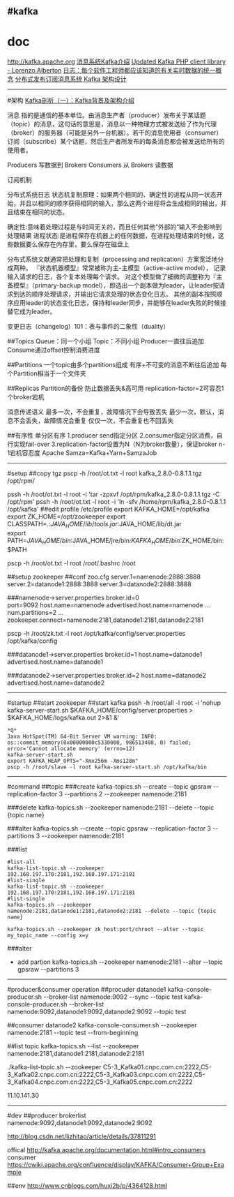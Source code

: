 #kafka
---
# doc
http://kafka.apache.org
[消息系统Kafka介绍](http://dongxicheng.org/search-engine/kafka/)
[Updated Kafka PHP client library - Lorenzo Alberton](http://www.tuicool.com/articles/zIzyq2)
[日志：每个软件工程师都应该知道的有关实时数据的统一概念](http://www.oschina.net/translate/log-what-every-software-engineer-should-know-about-real-time-datas-unifying)
[分布式发布订阅消息系统 Kafka 架构设计](http://www.oschina.net/translate/kafka-design?lang=chs&page=1#)


---
#架构
[Kafka剖析（一）：Kafka背景及架构介绍](http://www.infoq.com/cn/articles/kafka-analysis-part-1)
[](http://www.infoq.com/cn/articles/kafka-analysis-part-2)
[](http://www.infoq.com/cn/articles/kafka-analysis-part-3)



消息
指的是通信的基本单位。由消息生产者（producer）发布关于某话题（topic）的消息，这句话的意思是，消息以一种物理方式被发送给了作为代理（broker）的服务器（可能是另外一台机器）。若干的消息使用者（consumer）订阅（subscribe）某个话题，然后生产者所发布的每条消息都会被发送给所有的使用者。

Producers 写数据到 Brokers
Consumers 从 Brokers 读数据

订阅机制

分布式系统日志
状态机复制原理：如果两个相同的、确定性的进程从同一状态开始，并且以相同的顺序获得相同的输入，那么这两个进程将会生成相同的输出，并且结束在相同的状态。

确定性:意味着处理过程是与时间无关的，而且任何其他“外部的“输入不会影响到处理结果
进程状态:是进程保存在机器上的任何数据，在进程处理结束的时候，这些数据要么保存在内存里，要么保存在磁盘上

分布式系统文献通常把处理和复制（processing and replication）方案宽泛地分成两种。
『状态机器模型』常常被称为主-主模型（active-active model）， 记录输入请求的日志，各个复本处理每个请求。 
对这个模型做了细微的调整称为『主备模型』（primary-backup model），即选出一个副本做为leader，让leader按请求到达的顺序处理请求，并输出它请求处理的状态变化日志。 其他的副本按照顺序应用leader的状态变化日志，保持和leader同步，并能够在leader失败的时候接替它成为leader。

变更日志（changelog）101：表与事件的二象性（duality）


##Topics
Queue：同一个小组
Topic：不同小组
Producer一直往后追加
Consume通过offset控制消费进度

##Partitions
一个topic由多个partitions组成
有序+不可变的消息不断往后追加
每个Partition相当于一个文件夹

##Replicas
Partition的备份
防止数据丢失&高可用
replication-factor=2可容忍1个broker宕机

消息传递语义
最多一次，不会重复，故障情况下会导致丢失
最少一次，默认，消息不会丢失，故障情况会重复
仅仅一次，不会重复也不回丢失

##有序性
单分区有序
1.producer send指定分区
2.consumer指定分区消费，自行实现fail-over
3.replication-factor设置为N（N为broker数量），保证broker n-1宕机容忍度
Apache Samza=Kafka+Yarn+SamzaJob


---
#setup
##copy tgz
pscp -h /root/ot.txt -l root kafka_2.8.0-0.8.1.1.tgz /opt/rpm/


pssh -h /root/ot.txt -l root -i 'tar -zpxvf /opt/rpm/kafka_2.8.0-0.8.1.1.tgz -C /opt/rpm'
pssh -h /root/ot.txt -l root -i 'ln -sfv /home/rpm/kafka_2.8.0-0.8.1.1 /opt/kafka'
##edit profile
 /etc/profile
    export KAFKA_HOME=/opt/kafka
    export ZK_HOME=/opt/zookeeper
    export CLASSPATH=.:$JAVA_HOME/lib/tools.jar:$JAVA_HOME/lib/dt.jar  
    export PATH=$JAVA_HOME/bin:$JAVA_HOME/jre/bin:$KAFKA_HOME/bin:$ZK_HOME/bin:$PATH  

pscp -h /root/ot.txt -l root /root/.bashrc /root

##setup zookeeper
##conf
zoo.cfg
server.1=namenode:2888:3888
server.2=datanode1:2888:3888
server.3=datanode2:2888:3888

###namenode->server.properties
broker.id=0  
port=9092
host.name=namenode
advertised.host.name=namenode
    ...  
num.partitions=2
    ...
zookeeper.connect=namenode:2181,datanode1:2181,datanode2:2181

pscp -h /root/zk.txt -l root /opt/kafka/config/server.properties /opt/kafka/config

###datanode1->server.properties
broker.id=1
host.name=datanode1
advertised.host.name=datanode1

###datanode2->server.properties
broker.id=2
host.name=datanode2
advertised.host.name=datanode2

---
#startup
##start zookeeper
##start kafka
pssh -h /root/all -l root -i 'nohup kafka-server-start.sh $KAFKA_HOME/config/server.properties > $KAFKA_HOME/logs/kafka.out 2>&1 &'
    
    *Q*
    Java HotSpot(TM) 64-Bit Server VM warning: INFO: os::commit_memory(0x00000000c5330000, 986513408, 0) failed; error='Cannot allocate memory' (errno=12)
    kafka-server-start.sh
    export KAFKA_HEAP_OPTS="-Xmx256m -Xms128m"
    pscp -h /root/slave -l root kafka-server-start.sh /opt/kafka/bin


---
#command
##topic
###create
kafka-topics.sh --create --topic gpsraw --replication-factor 3 --partitions 2 --zookeeper namenode:2181

###delete
kafka-topics.sh --zookeeper namenode:2181 --delete --topic {topic name}

###alter
kafka-topics.sh --create --topic gpsraw --replication-factor 3 --partitions 3 --zookeeper namenode:2181

###list
```
#list-all
kafka-list-topic.sh --zookeeper 192.168.197.170:2181,192.168.197.171:2181 
#list-single
kafka-list-topic.sh --zookeeper 192.168.197.170:2181,192.168.197.171:2181 
#list-single
kafka-topics.sh --zookeeper namenode:2181,datanode1:2181,datanode2:2181 --delete --topic {topic name}

kafka-topics.sh --zookeeper zk_host:port/chroot --alter --topic my_topic_name --config x=y

```

###alter
* add partion
kafka-topics.sh --zookeeper namenode:2181 --alter --topic gpsraw --partitions 3


---
#producer&consumer operation
##procuder
datanode1
kafka-console-producer.sh --broker-list namenode:9092 --sync --topic test
kafka-console-producer.sh --broker-list namenode:9092,datanode1:9092,datanode2:9092 --topic test

##consumer
datanode2
kafka-console-consumer.sh --zookeeper namenode:2181 --topic test --from-beginning


##list topic
kafka-topics.sh --list --zookeeper namenode:2181,datanode1:2181,datanode2:2181

./kafka-list-topic.sh --zookeeper C5-3_Kafka01.cnpc.com.cn:2222,C5-3_Kafka02.cnpc.com.cn:2222,C5-3_Kafka03.cnpc.com.cn:2222,C5-3_Kafka04.cnpc.com.cn:2222,C5-3_Kafka05.cnpc.com.cn:2222

11.10.141.30


---
#dev
##producer
brokerlist namenode:9092,datanode1:9092,datanode2:9092

http://blog.csdn.net/lizhitao/article/details/37811291

offical
http://kafka.apache.org/documentation.html#intro_consumers
consumer
https://cwiki.apache.org/confluence/display/KAFKA/Consumer+Group+Example

##env
http://www.cnblogs.com/huxi2b/p/4364128.html








